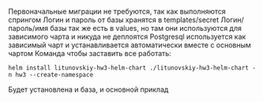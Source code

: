 Первоначальные миграции не требуются, так как выполняются спрингом
Логин и пароль от базы хранятся в templates/secret
Логин/пароль/имя базы так же есть в values, но там они используются для зависимого чарта и никуда не деплоятся
Postgresql используется как зависимый чарт и устанавливается автоматически вместе с основным чартом
Команда чтобы заставить все работать:

`helm install litunovskiy-hw3-helm-chart ./litunovskiy-hw3-helm-chart -n hw3 --create-namespace`

Будет установлена и база, и основной приклад
